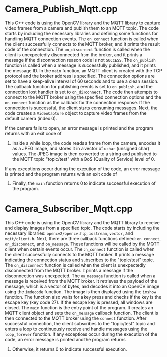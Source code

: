 # Camera_Publish_Mqtt.cpp
This C++ code is using the OpenCV library and the MQTT library to capture video frames from a camera and publish them to an MQTT topic. 
The code starts by including the necessary libraries and defining some functions for handling MQTT connection events. 
The `on_connect` function is called when the client successfully connects to the MQTT broker, and it prints the result code of the connection. 
The `on_disconnect` function is called when the client is unexpectedly disconnected from the broker, and it prints a message if the disconnection reason code is not `SUCCESS`. 
The `on_publish` function is called when a message is successfully published, and it prints the message ID. 
In the `main` function, an MQTT client is created with the TCP protocol and the broker address is specified. 
The connection options are set to have a keep-alive interval of 60 seconds and to use a clean session. 
The callback function for publishing events is set to `on_publish`, and the connection lost handler is set to `on_disconnect`. 
The code then attempts to connect to the MQTT broker using the specified connection options and the `on_connect` function as the callback for the connection response. 
If the connection is successful, the client starts consuming messages. Next, the code creates a `VideoCapture` object to capture video frames from the default camera (index 0). 

If the camera fails to open, an error message is printed and the program returns with an exit code of 

1. Inside a while loop, the code reads a frame from the camera, encodes it as a JPEG image, and stores it in a vector of `uchar` (unsigned char) values. 
The JPEG image is then converted to a string and published to the MQTT topic "topic/test" with a QoS (Quality of Service) level of 0. 

If any exceptions occur during the execution of the code, an error message is printed and the program returns with an exit code of 
1. Finally, the `main` function returns 0 to indicate successful execution of the program.


# Camera_Subscriber_Mqtt.cpp
This C++ code is using the OpenCV library and the MQTT library to receive and display images from a specified topic. 
The code starts by including the necessary libraries: `opencv2/opencv.hpp`, `iostream`, `vector`, and `mqtt/client.h`. 
Next, there are three callback functions defined: `on_connect`, `on_disconnect`, and `on_message`. 
These functions will be called by the MQTT client when certain events occur. 
The `on_connect` function is called when the client successfully connects to the MQTT broker. 
It prints a message indicating the connection status and subscribes to the "topic/test" topic. 
The `on_disconnect` function is called when the client is unexpectedly disconnected from the MQTT broker. 
It prints a message if the disconnection was unexpected. The `on_message` function is called when a message is received from the MQTT broker. 
It retrieves the payload of the message, which is a vector of bytes, and decodes it into an OpenCV image using the `imdecode` function. 
The image is then displayed using the `imshow` function. The function also waits for a key press and checks if the key is the escape key (key code 27). 
If the escape key is pressed, all windows are closed. The `main` function is the entry point of the program. 
It creates an MQTT client object and sets the `on_message` callback function. The client is then connected to the MQTT broker using the `connect` function. 
After successful connection, the client subscribes to the "topic/test" topic and enters a loop to continuously receive and handle messages using the `loop_forever` function. 
If any exceptions occur during the execution of the code, an error message is printed and the program returns 
1. Otherwise, it returns 0 to indicate successful execution.

